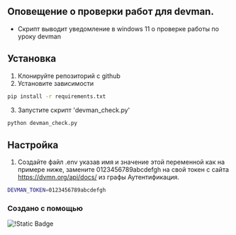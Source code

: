 ## Оповещение о проверки работ для devman.

- Скрипт выводит уведомление в windows 11 о проверке работы по уроку devman

## Установка

1. Клонируйте репозиторий с github
2. Установите зависимости 
```bash
pip install -r requirements.txt
```
3. Запустите скрипт 'devman_check.py'
```bash
python devman_check.py
```
## Настройка
1. Создайте файл .env указав имя и значение этой переменной как на примере ниже, замените 0123456789abcdefgh на свой токен с сайта https://dvmn.org/api/docs/ из графы Аутентификация.
```bash
DEVMAN_TOKEN=0123456789abcdefgh
```

### Создано с помощью 
![!Static Badge](https://img.shields.io/badge/Python-3.12-blue?style=flat-square)

